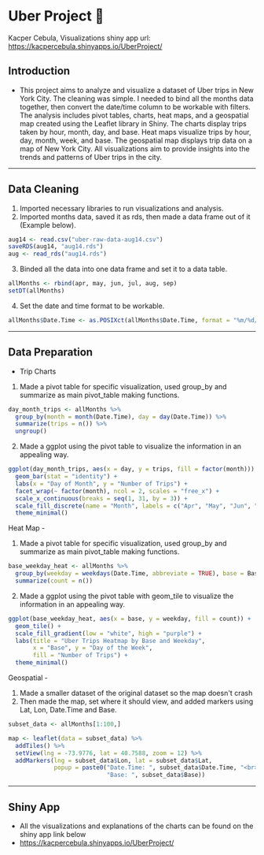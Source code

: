 # Uber Project :car:

Kacper Cebula, Visualizations shiny app url:
https://kacpercebula.shinyapps.io/UberProject/

## Introduction
- This project aims to analyze and visualize a dataset of Uber trips in New York City. The cleaning was simple. I needed to bind all the months data together, then convert the date/time column to be workable with filters. The analysis includes pivot tables, charts, heat maps, and a geospatial map created using the Leaflet library in Shiny. The charts display trips taken by hour, month, day, and base. Heat maps visualize trips by hour, day, month, week, and base. The geospatial map displays trip data on a map of New York City. All visualizations aim to provide insights into the trends and patterns of Uber trips in the city.
---

## Data Cleaning 
1. Imported necessary libraries to run visualizations and analysis.
2. Imported months data, saved it as rds, then made a data frame out of it (Example below).
```r
aug14 <- read.csv("uber-raw-data-aug14.csv")
saveRDS(aug14, "aug14.rds")
aug <- read_rds("aug14.rds")
```
3. Binded all the data into one data frame and set it to a data table.
```r
allMonths <- rbind(apr, may, jun, jul, aug, sep) 
setDT(allMonths)
```
4. Set the date and time format to be workable.
```r
allMonths$Date.Time <- as.POSIXct(allMonths$Date.Time, format = "%m/%d/%Y %H:%M:%S")
```

---

## Data Preparation 
- Trip Charts
1. Made a pivot table for specific visualization, used group_by and summarize as main pivot_table making functions.
```r
day_month_trips <- allMonths %>%
  group_by(month = month(Date.Time), day = day(Date.Time)) %>%
  summarize(trips = n()) %>%
  ungroup()
```
2. Made a ggplot using the pivot table to visualize the information in an appealing way.
```r
ggplot(day_month_trips, aes(x = day, y = trips, fill = factor(month))) +
  geom_bar(stat = "identity") +
  labs(x = "Day of Month", y = "Number of Trips") +
  facet_wrap(~ factor(month), ncol = 2, scales = "free_x") +
  scale_x_continuous(breaks = seq(1, 31, by = 3)) +
  scale_fill_discrete(name = "Month", labels = c("Apr", "May", "Jun", "Jul", "Aug", "Sep")) +
  theme_minimal()
```
 Heat Map - 
1. Made a pivot table for specific visualization, used group_by and summarize as main pivot_table making functions.
```r
base_weekday_heat <- allMonths %>%
  group_by(weekday = weekdays(Date.Time, abbreviate = TRUE), base = Base) %>%
  summarize(count = n()) 
```
2. Made a ggplot using the pivot table with geom_tile to visualize the information in an appealing way.
```r
ggplot(base_weekday_heat, aes(x = base, y = weekday, fill = count)) +
  geom_tile() +
  scale_fill_gradient(low = "white", high = "purple") +
  labs(title = "Uber Trips Heatmap by Base and Weekday",
       x = "Base", y = "Day of the Week",
       fill = "Number of Trips") +
  theme_minimal()
```

Geospatial -
1. Made a smaller dataset of the original dataset so the map doesn't crash
2. Then made the map, set where it should view, and added markers using Lat, Lon, Date.Time and Base.
```r
subset_data <- allMonths[1:100,]

map <- leaflet(data = subset_data) %>% 
  addTiles() %>% 
  setView(lng = -73.9776, lat = 40.7588, zoom = 12) %>%
  addMarkers(lng = subset_data$Lon, lat = subset_data$Lat, 
             popup = paste0("Date.Time: ", subset_data$Date.Time, "<br>",
                            "Base: ", subset_data$Base))
```

---

## Shiny App
- All the visualizations and explanations of the charts can be found on the shiny app link below
- https://kacpercebula.shinyapps.io/UberProject/

